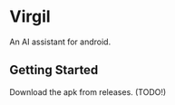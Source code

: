 # Virgil

An AI assistant for android.

## Getting Started

Download the apk from releases. (TODO!)
